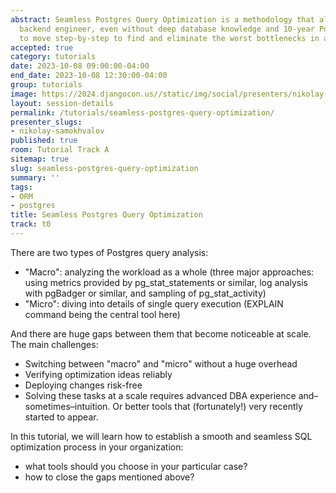```yaml
---
abstract: Seamless Postgres Query Optimization is a methodology that allows every
  backend engineer, even without deep database knowledge and 10-year Postgres experience,
  to move step-by-step to find and eliminate the worst bottlenecks in any SQL.
accepted: true
category: tutorials
date: 2023-10-08 09:00:00-04:00
end_date: 2023-10-08 12:30:00-04:00
group: tutorials
image: https://2024.djangocon.us//static/img/social/presenters/nikolay-samokhvalov.png
layout: session-details
permalink: /tutorials/seamless-postgres-query-optimization/
presenter_slugs:
- nikolay-samokhvalov
published: true
room: Tutorial Track A
sitemap: true
slug: seamless-postgres-query-optimization
summary: ''
tags:
- ORM
- postgres
title: Seamless Postgres Query Optimization
track: t0
---
```


There are two types of Postgres query analysis:

- "Macro": analyzing the workload as a whole (three major approaches: using metrics provided by pg_stat_statements or similar, log analysis with pgBadger or similar, and sampling of pg_stat_activity)
- "Micro": diving into details of single query execution (EXPLAIN command being the central tool here)

And there are huge gaps between them that become noticeable at scale. The main challenges:

- Switching between "macro" and "micro" without a huge overhead
- Verifying optimization ideas reliably
- Deploying changes risk-free
- Solving these tasks at a scale requires advanced DBA experience and–sometimes–intuition. Or better tools that (fortunately!) very recently started to appear.

In this tutorial, we will learn how to establish a smooth and seamless SQL optimization process in your organization:
* what tools should you choose in your particular case?
* how to close the gaps mentioned above?
